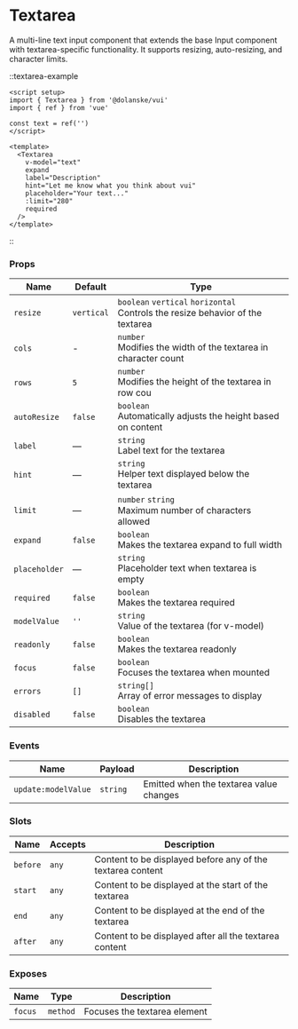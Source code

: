 # Textarea

A multi-line text input component that extends the base Input component with textarea-specific functionality. It supports resizing, auto-resizing, and character limits.

::textarea-example

```vue
<script setup>
import { Textarea } from '@dolanske/vui'
import { ref } from 'vue'

const text = ref('')
</script>

<template>
  <Textarea
    v-model="text"
    expand
    label="Description"
    hint="Let me know what you think about vui"
    placeholder="Your text..."
    :limit="280"
    required
  />
</template>
```

::

### Props

| Name          | Default    | Type                                                                                |
| ------------- | ---------- | ----------------------------------------------------------------------------------- |
| `resize`      | `vertical` | `boolean` `vertical` `horizontal` <br> Controls the resize behavior of the textarea |
| `cols`        | -          | `number` <br> Modifies the width of the textarea in character count                 |
| `rows`        | `5`        | `number` <br> Modifies the height of the textarea in row cou                        |
| `autoResize`  | `false`    | `boolean` <br> Automatically adjusts the height based on content                    |
| `label`       | —          | `string` <br> Label text for the textarea                                           |
| `hint`        | —          | `string` <br> Helper text displayed below the textarea                              |
| `limit`       | —          | `number` `string` <br> Maximum number of characters allowed                         |
| `expand`      | `false`    | `boolean` <br> Makes the textarea expand to full width                              |
| `placeholder` | —          | `string` <br> Placeholder text when textarea is empty                               |
| `required`    | `false`    | `boolean` <br> Makes the textarea required                                          |
| `modelValue`  | `''`       | `string` <br> Value of the textarea (for v-model)                                   |
| `readonly`    | `false`    | `boolean` <br> Makes the textarea readonly                                          |
| `focus`       | `false`    | `boolean` <br> Focuses the textarea when mounted                                    |
| `errors`      | `[]`       | `string[]` <br> Array of error messages to display                                  |
| `disabled`    | `false`    | `boolean` <br> Disables the textarea                                                |

### Events

| Name                | Payload  | Description                             |
| ------------------- | -------- | --------------------------------------- |
| `update:modelValue` | `string` | Emitted when the textarea value changes |

### Slots

| Name     | Accepts | Description                                                |
| -------- | ------- | ---------------------------------------------------------- |
| `before` | `any`   | Content to be displayed before any of the textarea content |
| `start`  | `any`   | Content to be displayed at the start of the textarea       |
| `end`    | `any`   | Content to be displayed at the end of the textarea         |
| `after`  | `any`   | Content to be displayed after all the textarea content     |

### Exposes

| Name    | Type     | Description                  |
| ------- | -------- | ---------------------------- |
| `focus` | `method` | Focuses the textarea element |
